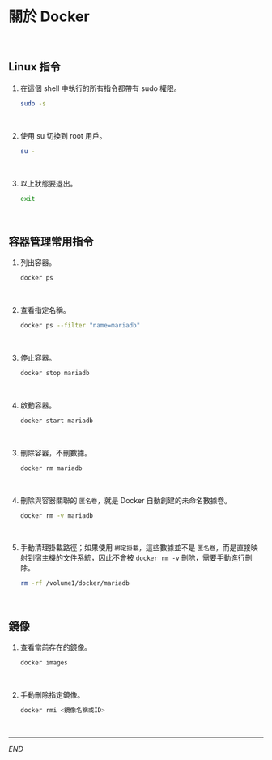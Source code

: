 # 關於 Docker 

<br>

## Linux 指令

1. 在這個 shell 中執行的所有指令都帶有 sudo 權限。

    ```bash
    sudo -s
    ```

<br>

2. 使用 su 切換到 root 用戶。

    ```bash
    su -
    ```

<br>

3. 以上狀態要退出。

    ```bash
    exit
    ```

<br>

## 容器管理常用指令

1. 列出容器。

    ```bash
    docker ps
    ```

<br>

2. 查看指定名稱。

    ```bash
    docker ps --filter "name=mariadb"
    ```

<br>

3. 停止容器。

    ```bash
    docker stop mariadb
    ```

<br>

4. 啟動容器。

    ```bash
    docker start mariadb
    ```

<br>

3. 刪除容器，不刪數據。

    ```bash
    docker rm mariadb
    ```

<br>

4. 刪除與容器關聯的 `匿名卷`，就是 Docker 自動創建的未命名數據卷。

    ```bash
    docker rm -v mariadb
    ```

<br>

5. 手動清理掛載路徑；如果使用 `綁定掛載`，這些數據並不是 `匿名卷`，而是直接映射到宿主機的文件系統，因此不會被 `docker rm -v` 刪除，需要手動進行刪除。

    ```bash
    rm -rf /volume1/docker/mariadb
    ```

<br>

## 鏡像

1. 查看當前存在的鏡像。

    ```bash
    docker images
    ```

<br>

2. 手動刪除指定鏡像。

    ```bash
    docker rmi <鏡像名稱或ID>
    ```

<br>

___

_END_